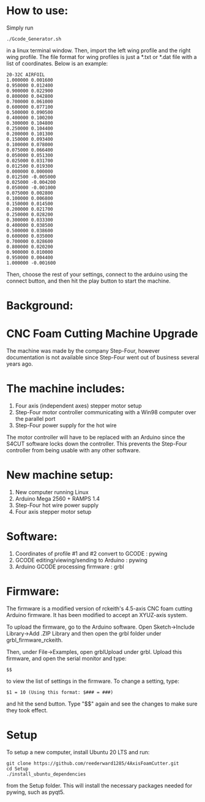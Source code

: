 # How to use:

Simply run
```
./Gcode_Generator.sh
```
in a linux terminal window. Then, import the left wing profile and the right wing profile. The file format for wing profiles
is just a *.txt or *.dat file with a list of coordinates. Below
is an example:
```
20-32C AIRFOIL
1.000000 0.001600
0.950000 0.012400
0.900000 0.022900
0.800000 0.042800
0.700000 0.061000
0.600000 0.077100
0.500000 0.090500
0.400000 0.100200
0.300000 0.104800
0.250000 0.104400
0.200000 0.101300
0.150000 0.093400
0.100000 0.078000
0.075000 0.066400
0.050000 0.051300
0.025000 0.031700
0.012500 0.019300
0.000000 0.000000
0.012500 -0.005000
0.025000 -0.004200
0.050000 -0.001000
0.075000 0.002800
0.100000 0.006800
0.150000 0.014500
0.200000 0.021700
0.250000 0.028200
0.300000 0.033300
0.400000 0.038500
0.500000 0.038600
0.600000 0.035000
0.700000 0.028600
0.800000 0.020200
0.900000 0.010000
0.950000 0.004400
1.000000 -0.001600
```

Then, choose the rest of your settings, connect to the arduino using the connect button, and then hit the play button to start the machine.

# Background:

# CNC Foam Cutting Machine Upgrade

The machine was made by the company Step-Four, however documentation is not available since Step-Four went out of business several years ago.

# The machine includes:

1. Four axis (independent axes) stepper motor setup
2. Step-Four motor controller communicating with a Win98 computer over the parallel port
3. Step-Four power supply for the hot wire

The motor controller will have to be replaced with an Arduino since the S4CUT software locks down the controller.
This prevents the Step-Four controller from being usable with any other software.

# New machine setup:

1. New computer running Linux
2. Arduino Mega 2560 + RAMPS 1.4
3. Step-Four hot wire power supply
4. Four axis stepper motor setup

# Software:

1. Coordinates of profile #1 and #2 convert to GCODE : pywing
2. GCODE editing/viewing/sending to Arduino : pywing
3. Arduino GCODE processing firmware : grbl

# Firmware:
The firmware is a modified version of rckeith's 4.5-axis CNC foam cutting Arduino firmware. It has been modified to accept an XYUZ-axis system.

To upload the firmware, go to the Arduino software. Open Sketch->Include Library->Add .ZIP Library and then open the grbl folder under grbl_firmware_rckeith.

Then, under File->Examples, open grblUpload under grbl. Upload this firmware, and open the serial monitor and type:
```
$$
```
to view the list of settings in the firmware. To change a setting, type:
```
$1 = 10 (Using this format: $### = ###)
```
and hit the send button. Type "$$" again and see the changes to make sure they took effect.

# Setup
To setup a new computer, install Ubuntu 20 LTS and run:
```
git clone https://github.com/reederward1285/4AxisFoamCutter.git
cd Setup
./install_ubuntu_dependencies
```
from the Setup folder. This will install the necessary packages needed for pywing, such as pyqt5.